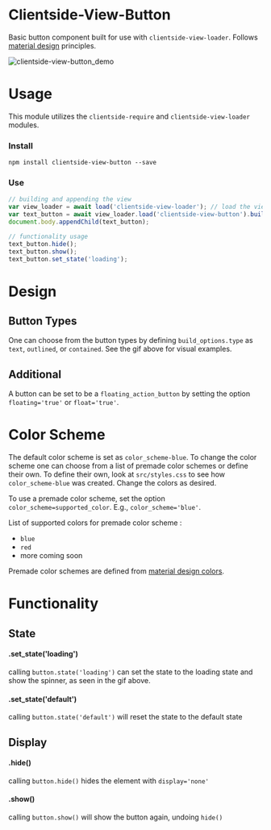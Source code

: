 # Clientside-View-Button
Basic button component built for use with `clientside-view-loader`. Follows [material design](https://material.io/design/components/buttons.html#hierarchy-placement) principles.


![clientside-view-button_demo](https://user-images.githubusercontent.com/10381896/40588489-ea5a2f8a-61ab-11e8-8d3f-2b0a992aa4d8.gif)

# Usage
This module utilizes the `clientside-require` and `clientside-view-loader` modules.

### Install
`npm install clientside-view-button --save`

### Use
```js
// building and appending the view
var view_loader = await load('clientside-view-loader'); // load the view loader
var text_button = await view_loader.load('clientside-view-button').build({type:"text", title:"text button"});
document.body.appendChild(text_button);

// functionality usage
text_button.hide();
text_button.show();
text_button.set_state('loading');
```

# Design


## Button Types
One can choose from the button types by defining `build_options.type` as `text`, `outlined`, or `contained`. See the gif above for visual examples.


## Additional
A button can be set to be a `floating_action_button` by setting the option `floating='true'` or `float='true'`.

# Color Scheme
The default color scheme is set as `color_scheme-blue`. To change the color scheme one can choose from a list of premade color schemes or define their own. To define their own, look at `src/styles.css` to see how `color_scheme-blue` was created. Change the colors as desired.

To use a premade color scheme, set the option `color_scheme=supported_color`. E.g., `color_scheme='blue'`.

List of supported colors for premade color scheme :
- `blue`
- `red`
- more coming soon

Premade color schemes are defined from [material design colors](https://material.io/design/color/the-color-system.html#color-usage-palettes).

# Functionality
## State
#### .set_state('loading')
calling `button.state('loading')` can set the state to the loading state and show the spinner, as seen in the gif above.

#### .set_state('default')
calling `button.state('default')` will reset the state to the default state

## Display
#### .hide()
calling `button.hide()` hides the element with `display='none'`

#### .show()
calling `button.show()` will show the button again, undoing `hide()`
